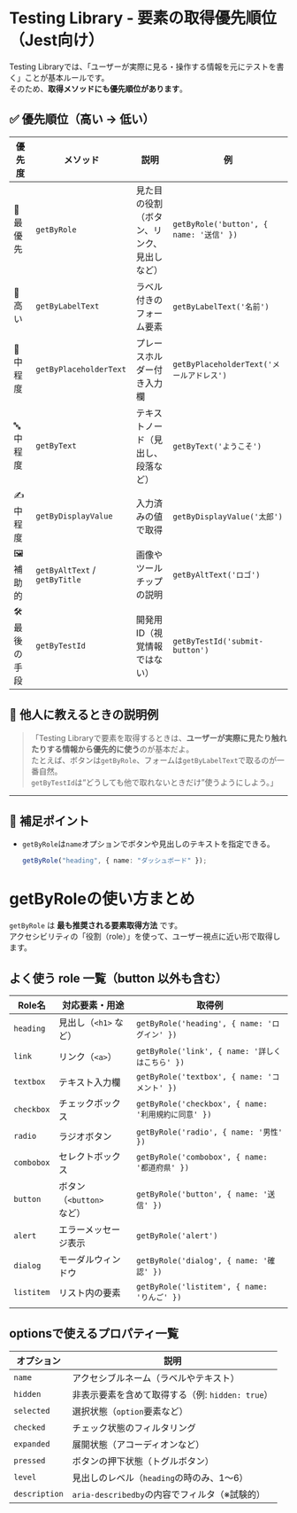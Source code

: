 # Testing Library - 要素の取得優先順位（Jest向け）

Testing Libraryでは、「ユーザーが実際に見る・操作する情報を元にテストを書く」ことが基本ルールです。  
そのため、**取得メソッドにも優先順位があります**。

## ✅ 優先順位（高い → 低い）

| 優先度        | メソッド                      | 説明                                       | 例                                       |
| ------------- | ----------------------------- | ------------------------------------------ | ---------------------------------------- |
| 🥇 最優先     | `getByRole`                   | 見た目の役割（ボタン、リンク、見出しなど） | `getByRole('button', { name: '送信' })`  |
| 🥈 高い       | `getByLabelText`              | ラベル付きのフォーム要素                   | `getByLabelText('名前')`                 |
| 🥉 中程度     | `getByPlaceholderText`        | プレースホルダー付き入力欄                 | `getByPlaceholderText('メールアドレス')` |
| 🔤 中程度     | `getByText`                   | テキストノード（見出し、段落など）         | `getByText('ようこそ')`                  |
| ✍️ 中程度     | `getByDisplayValue`           | 入力済みの値で取得                         | `getByDisplayValue('太郎')`              |
| 🖼 補助的     | `getByAltText` / `getByTitle` | 画像やツールチップの説明                   | `getByAltText('ロゴ')`                   |
| 🛠 最後の手段 | `getByTestId`                 | 開発用ID（視覚情報ではない）               | `getByTestId('submit-button')`           |

## 💬 他人に教えるときの説明例

> 「Testing Libraryで要素を取得するときは、**ユーザーが実際に見たり触れたりする情報から優先的に使う**のが基本だよ。  
> たとえば、ボタンは`getByRole`、フォームは`getByLabelText`で取るのが一番自然。  
> `getByTestId`は“どうしても他で取れないときだけ”使うようにしよう。」

---

## 🔧 補足ポイント

- `getByRole`は`name`オプションでボタンや見出しのテキストを指定できる。

  ```ts
  getByRole("heading", { name: "ダッシュボード" });
  ```

# getByRoleの使い方まとめ

`getByRole` は **最も推奨される要素取得方法** です。  
アクセシビリティの「役割（role）」を使って、ユーザー視点に近い形で取得します。

## よく使う role 一覧（button 以外も含む）

| Role名     | 対応要素・用途           | 取得例                                              |
| ---------- | ------------------------ | --------------------------------------------------- |
| `heading`  | 見出し（`<h1>` など）    | `getByRole('heading', { name: 'ログイン' })`        |
| `link`     | リンク（`<a>`）          | `getByRole('link', { name: '詳しくはこちら' })`     |
| `textbox`  | テキスト入力欄           | `getByRole('textbox', { name: 'コメント' })`        |
| `checkbox` | チェックボックス         | `getByRole('checkbox', { name: '利用規約に同意' })` |
| `radio`    | ラジオボタン             | `getByRole('radio', { name: '男性' })`              |
| `combobox` | セレクトボックス         | `getByRole('combobox', { name: '都道府県' })`       |
| `button`   | ボタン（`<button>`など） | `getByRole('button', { name: '送信' })`             |
| `alert`    | エラーメッセージ表示     | `getByRole('alert')`                                |
| `dialog`   | モーダルウィンドウ       | `getByRole('dialog', { name: '確認' })`             |
| `listitem` | リスト内の要素           | `getByRole('listitem', { name: 'りんご' })`         |
|            |

## optionsで使えるプロパティ一覧

| オプション    | 説明                                             |
| ------------- | ------------------------------------------------ |
| `name`        | アクセシブルネーム（ラベルやテキスト）           |
| `hidden`      | 非表示要素を含めて取得する（例: `hidden: true`） |
| `selected`    | 選択状態（`option`要素など）                     |
| `checked`     | チェック状態のフィルタリング                     |
| `expanded`    | 展開状態（アコーディオンなど）                   |
| `pressed`     | ボタンの押下状態（トグルボタン）                 |
| `level`       | 見出しのレベル（`heading`の時のみ、1〜6）        |
| `description` | `aria-describedby`の内容でフィルタ（※試験的）    |
